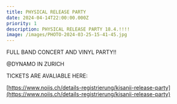 ```yaml
---
title: PHYSICAL RELEASE PARTY
date: 2024-04-14T22:00:00.000Z
priority: 1
description: PHYSICAL RELEASE PARTY 18.4.!!!!
image: /images/PHOTO-2024-03-25-15-41-45.jpg
---
```


FULL BAND CONCERT AND VINYL PARTY!!

@DYNAMO IN ZURICH

TICKETS ARE AVALIABLE HERE:

[https://www.noiis.ch/details-registrierung/kisanii-release-party](https://www.noiis.ch/details-registrierung/kisanii-release-party)

